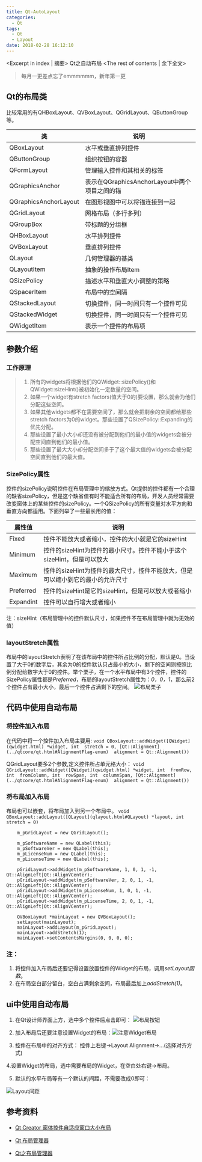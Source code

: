 ```yaml
---
title: Qt-AutoLayout
categories:
  - Qt
tags:
  - Qt
  - Layout
date: 2018-02-28 16:12:10
---
```


<Excerpt in index | 摘要> 
Qt之自动布局<!-- more -->
<The rest of contents | 余下全文>

> 每月一更差点忘了emmmmmm，新年第一更

## Qt的布局类

比较常用的有QHBoxLayout、QVBoxLayout、QGridLayout、QButtonGroup等。

|    类   | 说明 |
| ---------- | --- |
| QBoxLayout | 水平或垂直排列控件 |
| QButtonGroup | 组织按钮的容器 |
| QFormLayout | 管理输入控件和其相关的标签 |
| QGraphicsAnchor | 表示在QGraphicsAnchorLayout中两个项目之间的锚 |
| QGraphicsAnchorLayout | 在图形视图中可以将锚连接到一起 |
| QGridLayout | 网格布局（多行多列） |
| QGroupBox | 带标题的分组框 |
| QHBoxLayout | 水平排列控件 |
| QVBoxLayout | 垂直排列控件 |
| QLayout | 几何管理器的基类 |
| QLayoutItem | 抽象的操作布局Item |
| QSizePolicy | 描述水平和垂直大小调整的策略 |
| QSpacerItem | 布局中的空间隔 |
| QStackedLayout | 切换控件，同一时间只有一个控件可见 |
| QStackedWidget | 切换控件，同一时间只有一个控件可见 |
| QWidgetItem | 表示一个控件的布局项 |

## 参数介绍
### 工作原理
> 1. 所有的widgets将根据他们的QWidget::sizePolicy()和QWidget::sizeHint()被初始化一定数量的空间。
> 2. 如果一个widget有stretch factors(值大于0的)要设置，那么就会为他们分配这些空间。
> 3. 如果其他widgets都不在需要空间了，那么就会把剩余的空间都给那些stretch factors为0的widget。那些设置了QSizePolicy::Expanding的优先分配。
> 4. 那些设置了最小大小却还没有被分配到他们的最小值的widgets会被分配空间直到他们的最小值。
> 5. 那些设置了最大大小却分配空间多于了这个最大值的widgets会被分配空间直到他们的最大值。

### SizePolicy属性
控件的sizePolicy说明控件在布局管理中的缩放方式。Qt提供的控件都有一个合理的缺省sizePolicy，但是这个缺省值有时不能适合所有的布局，开发人员经常需要改变窗体上的某些控件的sizePolicy。一个QSizePolicy的所有变量对水平方向和垂直方向都适用。下面列举了一些最长用的值：

|    属性值   | 说明 |
| ---------- | --- |
| Fixed | 控件不能放大或者缩小，控件的大小就是它的sizeHint |
| Minimum | 控件的sizeHint为控件的最小尺寸。控件不能小于这个sizeHint，但是可以放大 |
| Maximum | 控件的sizeHint为控件的最大尺寸，控件不能放大，但是可以缩小到它的最小的允许尺寸 |
| Preferred | 控件的sizeHint是它的sizeHint，但是可以放大或者缩小 |
| Expandint | 控件可以自行增大或者缩小 |

注：sizeHint（布局管理中的控件默认尺寸，如果控件不在布局管理中就为无效的值）

### layoutStretch属性
布局中的layoutStretch表明了在该布局中的控件所占比例的分配，默认是0。当设置了大于0的数字后，其余为0的控件默认只占最小的大小，剩下的空间则按照比例分配给数字大于0的控件。举个栗子，在一个水平布局中有3个控件，控件的SizePolicy属性都是*Preferred*，布局的layoutStretch属性为：*0，0，1*，那么前2个控件占有最小大小，最后一个控件占满剩下的空间。
![布局栗子](https://cdn.jsdelivr.net/gh/Longxr/PicStored/blog/Qt-AutoLayout_01.png)


## 代码中使用自动布局
### 将控件加入布局
在代码中将一个控件加入布局主要用:
`void QBoxLayout::addWidget([QWidget](qwidget.html) *widget, int  stretch = 0, [Qt::Alignment](../qtcore/qt.html#AlignmentFlag-enum)  alignment = Qt::Alignment())`

QGridLayout要多2个参数,定义控件所占单元格大小：
`void QGridLayout::addWidget([QWidget](qwidget.html) *widget, int  fromRow, int  fromColumn, int  rowSpan, int  columnSpan, [Qt::Alignment](../qtcore/qt.html#AlignmentFlag-enum)  alignment = Qt::Alignment())`

### 将布局加入布局
布局也可以嵌套，将布局加入到另一个布局中。
`void QBoxLayout::addLayout([QLayout](qlayout.html#QLayout) *layout, int  stretch = 0)`

```
    m_pGridLayout = new QGridLayout();

    m_pSoftwareName = new QLabel(this);
    m_pSoftwareVer = new QLabel(this);
    m_pLicenseNum = new QLabel(this);
    m_pLicenseTime = new QLabel(this);

    pGridLayout->addWidget(m_pSoftwareName, 1, 0, 1, -1, Qt::AlignLeft|Qt::AlignVCenter);
    pGridLayout->addWidget(m_pSoftwareVer, 2, 0, 1, -1, Qt::AlignLeft|Qt::AlignVCenter);
    pGridLayout->addWidget(m_pLicenseNum, 1, 0, 1, -1, Qt::AlignLeft|Qt::AlignVCenter);
    pGridLayout->addWidget(m_pLicenseTime, 2, 0, 1, -1, Qt::AlignLeft|Qt::AlignVCenter);

    QVBoxLayout *mainLayout = new QVBoxLayout();
    setLayout(mainLayout);
    mainLayout->addLayout(m_pGridLayout);
    mainLayout->addStretch(1);
    mainLayout->setContentsMargins(0, 0, 0, 0);
```

### 注：
1. 将控件加入布局后还要记得设置放置控件的Widget的布局，调用*setLayout函数*。
2. 在布局空白部分留白，空白占满剩余空间，布局最后加上*addStretch(1)*。

## ui中使用自动布局
1. 在Qt设计师界面上方，选中多个控件后点击即可：
![布局按钮](https://cdn.jsdelivr.net/gh/Longxr/PicStored/blog/Qt-AutoLayout_02.png)

2. 加入布局后还要注意设置Widget的布局：![注意Widget布局](https://cdn.jsdelivr.net/gh/Longxr/PicStored/blog/Qt-AutoLayout_03.png)

3. 控件在布局中的对齐方式：
控件上右键->Layout Alignment->...(选择对齐方式)

4.设置Widget的布局，选中需要布局的Widget，在空白处右键->布局。

5. 默认的水平布局等有一个默认的间距，不需要改成0即可：

![Layout间距](https://cdn.jsdelivr.net/gh/Longxr/PicStored/blog/Qt-AutoLayout_04.png)

## 参考资料
- [Qt Creator 窗体控件自适应窗口大小布局](http://www.cnblogs.com/emouse/archive/2013/05/19/3087708.html)

- [Qt 布局管理器](http://blog.csdn.net/xuguangsoft/article/details/8544827)

- [Qt之布局管理器](http://blog.csdn.net/liang19890820/article/details/51517002)

  ​

